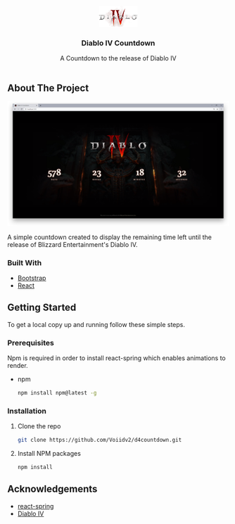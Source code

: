<!-- PROJECT LOGO -->
<br />
<p align="center">
  <a href="https://github.com/Voiidv2/d4countdown">
    <img src="images/logo.png" alt="Logo" width="88" height="48">
  </a>
  <h3 align="center">Diablo IV Countdown</h3>
  <p align="center">
    A Countdown to the release of Diablo IV
    <br />
    <br />
  </p>
</p>

<!-- ABOUT THE PROJECT -->

## About The Project

[![Product Name Screen Shot][product-screenshot]](hhttps://github.com/Voiidv2/d4countdown)

A simple countdown created to display the remaining time left until the release of Blizzard Entertainment's Diablo IV.

### Built With

- [Bootstrap](https://getbootstrap.com/)
- [React](https://reactjs.org/)

<!-- GETTING STARTED -->

## Getting Started

To get a local copy up and running follow these simple steps.

### Prerequisites

Npm is required in order to install react-spring which enables animations to render.

- npm

  ```sh
  npm install npm@latest -g
  ```

### Installation

1. Clone the repo
   ```sh
   git clone https://github.com/Voiidv2/d4countdown.git
   ```
2. Install NPM packages
   ```sh
   npm install
   ```

<!-- ACKNOWLEDGEMENTS -->

## Acknowledgements

- [react-spring](https://react-spring.io/)
- [Diablo IV](https://diablo4.blizzard.com/)

[product-screenshot]: images/screenshot.png

